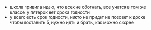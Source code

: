 * школа привила идею, что всех не обогнать, все учатся в том же классе, у пятерок нет срока годности
* у всего есть срок годности, никто не придет не позовет к доске чтобы поставить 5, нужно идти и брать, как можно скорее